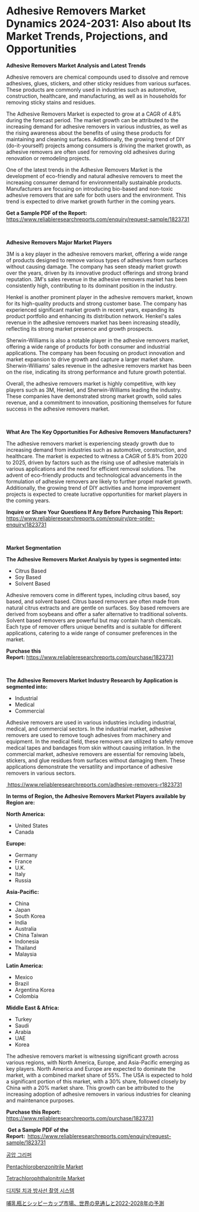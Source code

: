 <p><h1>Adhesive Removers Market Dynamics 2024-2031: Also about Its Market Trends, Projections, and Opportunities</h1></p><p><strong>Adhesive Removers Market Analysis and Latest Trends</strong></p>
<p><p>Adhesive removers are chemical compounds used to dissolve and remove adhesives, glues, stickers, and other sticky residues from various surfaces. These products are commonly used in industries such as automotive, construction, healthcare, and manufacturing, as well as in households for removing sticky stains and residues.</p><p>The Adhesive Removers Market is expected to grow at a CAGR of 4.8% during the forecast period. The market growth can be attributed to the increasing demand for adhesive removers in various industries, as well as the rising awareness about the benefits of using these products for maintaining and cleaning surfaces. Additionally, the growing trend of DIY (do-it-yourself) projects among consumers is driving the market growth, as adhesive removers are often used for removing old adhesives during renovation or remodeling projects.</p><p>One of the latest trends in the Adhesive Removers Market is the development of eco-friendly and natural adhesive removers to meet the increasing consumer demand for environmentally sustainable products. Manufacturers are focusing on introducing bio-based and non-toxic adhesive removers that are safe for both users and the environment. This trend is expected to drive market growth further in the coming years.</p></p>
<p><strong>Get a Sample PDF of the Report:&nbsp;</strong> <a href="https://www.reliableresearchreports.com/enquiry/request-sample/1823731">https://www.reliableresearchreports.com/enquiry/request-sample/1823731</a></p>
<p>&nbsp;</p>
<p><strong>Adhesive Removers Major Market Players</strong></p>
<p><p>3M is a key player in the adhesive removers market, offering a wide range of products designed to remove various types of adhesives from surfaces without causing damage. The company has seen steady market growth over the years, driven by its innovative product offerings and strong brand reputation. 3M's sales revenue in the adhesive removers market has been consistently high, contributing to its dominant position in the industry.</p><p>Henkel is another prominent player in the adhesive removers market, known for its high-quality products and strong customer base. The company has experienced significant market growth in recent years, expanding its product portfolio and enhancing its distribution network. Henkel's sales revenue in the adhesive removers market has been increasing steadily, reflecting its strong market presence and growth prospects.</p><p>Sherwin-Williams is also a notable player in the adhesive removers market, offering a wide range of products for both consumer and industrial applications. The company has been focusing on product innovation and market expansion to drive growth and capture a larger market share. Sherwin-Williams' sales revenue in the adhesive removers market has been on the rise, indicating its strong performance and future growth potential.</p><p>Overall, the adhesive removers market is highly competitive, with key players such as 3M, Henkel, and Sherwin-Williams leading the industry. These companies have demonstrated strong market growth, solid sales revenue, and a commitment to innovation, positioning themselves for future success in the adhesive removers market.</p></p>
<p>&nbsp;</p>
<p><strong>What Are The Key Opportunities For Adhesive Removers Manufacturers?</strong></p>
<p><p>The adhesive removers market is experiencing steady growth due to increasing demand from industries such as automotive, construction, and healthcare. The market is expected to witness a CAGR of 5.8% from 2020 to 2025, driven by factors such as the rising use of adhesive materials in various applications and the need for efficient removal solutions. The advent of eco-friendly products and technological advancements in the formulation of adhesive removers are likely to further propel market growth. Additionally, the growing trend of DIY activities and home improvement projects is expected to create lucrative opportunities for market players in the coming years.</p></p>
<p><strong>Inquire or Share Your Questions If Any Before Purchasing This Report:</strong> <a href="https://www.reliableresearchreports.com/enquiry/pre-order-enquiry/1823731">https://www.reliableresearchreports.com/enquiry/pre-order-enquiry/1823731</a></p>
<p>&nbsp;</p>
<p><strong>Market Segmentation</strong></p>
<p><strong>The Adhesive Removers Market Analysis by types is segmented into:</strong></p>
<p><ul><li>Citrus Based</li><li>Soy Based</li><li>Solvent Based</li></ul></p>
<p><p>Adhesive removers come in different types, including citrus based, soy based, and solvent based. Citrus based removers are often made from natural citrus extracts and are gentle on surfaces. Soy based removers are derived from soybeans and offer a safer alternative to traditional solvents. Solvent based removers are powerful but may contain harsh chemicals. Each type of remover offers unique benefits and is suitable for different applications, catering to a wide range of consumer preferences in the market.</p></p>
<p><strong>Purchase this Report:&nbsp;</strong><a href="https://www.reliableresearchreports.com/purchase/1823731">https://www.reliableresearchreports.com/purchase/1823731</a></p>
<p>&nbsp;</p>
<p><strong>The Adhesive Removers Market Industry Research by Application is segmented into:</strong></p>
<p><ul><li>Industrial</li><li>Medical</li><li>Commercial</li></ul></p>
<p><p>Adhesive removers are used in various industries including industrial, medical, and commercial sectors. In the industrial market, adhesive removers are used to remove tough adhesives from machinery and equipment. In the medical field, these removers are utilized to safely remove medical tapes and bandages from skin without causing irritation. In the commercial market, adhesive removers are essential for removing labels, stickers, and glue residues from surfaces without damaging them. These applications demonstrate the versatility and importance of adhesive removers in various sectors.</p></p>
<p><a href="https://www.reliableresearchreports.com/adhesive-removers-r1823731">&nbsp;https://www.reliableresearchreports.com/adhesive-removers-r1823731</a></p>
<p><strong>In terms of Region, the Adhesive Removers Market Players available by Region are:</strong></p>
<p>
    <p> <strong> North America: </strong>
        <ul>
            <li>United States</li>
            <li>Canada</li>
        </ul>
        </p> 
    <p> <strong> Europe: </strong>
        <ul>
            <li>Germany</li>
            <li>France</li>
            <li>U.K.</li>
            <li>Italy</li>
            <li>Russia</li>
        </ul>
        </p> 
    <p> <strong> Asia-Pacific: </strong>
        <ul>
            <li>China</li>
            <li>Japan</li>
            <li>South Korea</li>
            <li>India</li>
            <li>Australia</li>
            <li>China Taiwan</li>
            <li>Indonesia</li>
            <li>Thailand</li>
            <li>Malaysia</li>
        </ul>
        </p> 
    <p> <strong> Latin America: </strong>
        <ul>
            <li>Mexico</li>
            <li>Brazil</li>
            <li>Argentina Korea</li>
            <li>Colombia</li>
        </ul>
        </p> 
    <p> <strong> Middle East & Africa: </strong>
        <ul>
            <li>Turkey</li>
            <li>Saudi</li>
            <li>Arabia</li>
            <li>UAE</li>
            <li>Korea</li>
        </ul>
    </p>
    </p>
<p><p>The adhesive removers market is witnessing significant growth across various regions, with North America, Europe, and Asia-Pacific emerging as key players. North America and Europe are expected to dominate the market, with a combined market share of 55%. The USA is expected to hold a significant portion of this market, with a 30% share, followed closely by China with a 20% market share. This growth can be attributed to the increasing adoption of adhesive removers in various industries for cleaning and maintenance purposes.</p></p>
<p><strong>Purchase this Report: </strong><a href="https://www.reliableresearchreports.com/purchase/1823731">https://www.reliableresearchreports.com/purchase/1823731</a></p>
<p>&nbsp;<strong>Get a Sample PDF of the Report:&nbsp;&nbsp;</strong><a href="https://www.reliableresearchreports.com/enquiry/request-sample/1823731">https://www.reliableresearchreports.com/enquiry/request-sample/1823731</a></p>
<p><strong></strong></p>
<p><p><a href="https://medium.com/@wilsoniehn789562023/%EB%8B%A4%EC%9D%8C-%EB%AC%B8%EC%9E%A5%EC%9D%84-%ED%95%9C%EA%B5%AD%EC%96%B4%EB%A1%9C-%EB%B2%88%EC%97%AD%ED%95%98%EC%8B%AD%EC%8B%9C%EC%98%A4-2031%EB%85%84%EA%B9%8C%EC%A7%80%EC%9D%98-%EA%B3%B5%EA%B8%B0%EC%8B%9D-%EA%B7%B8%EB%A6%AC%ED%8D%BC-%EC%8B%9C%EC%9E%A5-%EA%B7%9C%EB%AA%A8-%EC%8B%9C%EC%9E%A5-%EC%84%B8%EB%B6%84%ED%99%94-%EC%8B%9C%EC%9E%A5-%EB%8F%99%ED%96%A5-%EB%B0%8F-%EC%84%B1%EC%9E%A5-%EB%B6%84%EC%84%9D-%EC%98%88%EC%B8%A1-3c6a2bcd0d8a">공압 그리퍼</a></p><p><a href="https://github.com/markusgodoy/Market-Research-Report-List-3/blob/main/pentachlorobenzonitrile-market.md">Pentachlorobenzonitrile Market</a></p><p><a href="https://github.com/luckyshygirl/Market-Research-Report-List-5/blob/main/tetrachlorophthalonitrile-market.md">Tetrachlorophthalonitrile Market</a></p><p><a href="https://github.com/sougarounis/Market-Research-Report-List-4/blob/main/1434706139851.md">디지털 치과 방사선 촬영 시스템</a></p><p><a href="https://medium.com/@larrycruz525/%E3%83%99%E3%83%93%E3%83%BC%E3%83%9C%E3%83%88%E3%83%AB%E3%81%A8%E3%82%B7%E3%83%83%E3%83%94%E3%83%BC%E3%82%AB%E3%83%83%E3%83%97%E5%B8%82%E5%A0%B4-%E3%82%B0%E3%83%AD%E3%83%BC%E3%83%90%E3%83%AB%E3%81%AE%E8%A6%8B%E9%80%9A%E3%81%97%E3%81%A82022%E5%B9%B4%E3%81%8B%E3%82%892028%E5%B9%B4%E3%81%BE%E3%81%A7%E3%81%AE%E4%BA%88%E6%B8%AC%E5%B8%82%E5%A0%B4%E3%81%AE%E8%A6%8B%E9%80%9A%E3%81%97-%E5%AE%8C%E5%85%A8%E3%81%AA%E7%94%A3%E6%A5%AD%E5%88%86%E6%9E%90-2024%E5%B9%B4%E3%81%8B%E3%82%892031%E5%B9%B4%E3%81%BE%E3%81%A7-b61d755fd187">哺乳瓶とシッピーカップ市場、世界の見通しと2022-2028年の予測</a></p></p>